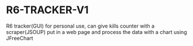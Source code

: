 # R6-TRACKER-V1
R6 tracker(GUI) for personal use, can give kills counter with a scraper(JSOUP) put in a web page and process the data with a chart using JFreeChart
